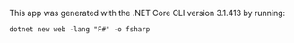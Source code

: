This app was generated with the .NET Core CLI version 3.1.413 by running:
```
dotnet new web -lang "F#" -o fsharp
```
